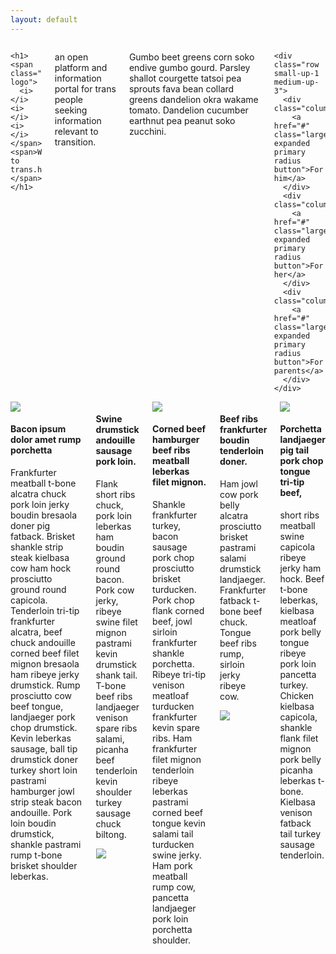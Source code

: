 ```yaml
---
layout: default
---
```


<div class="frontpage heroine">
  <div class="row small-12 columns">
    
    <h1><span class="site-logo">
      <i></i><i></i><i></i>
    </span>
    <span>Welcome to trans.healthcare,</span></h1>


<p>
    an open platform and information portal
    for trans people seeking information relevant to transition.
</p>

<p>
    Gumbo beet greens corn soko endive gumbo gourd. Parsley shallot courgette tatsoi pea sprouts fava bean collard greens dandelion okra wakame tomato. Dandelion cucumber earthnut pea peanut soko zucchini.
</p>

    <div class="row small-up-1 medium-up-3">
      <div class="column">
        <a href="#" class="large expanded primary radius button">For him</a>
      </div>
      <div class="column">
        <a href="#" class="large expanded primary radius button">For her</a>
      </div>
      <div class="column">
        <a href="#" class="large expanded primary radius button">For parents</a>
      </div>
    </div>
  </div>
</div>
<div class="row small-12 columns">

<div class="media-object">
  <div class="media-object-section">
    <img src="https://placekitten.com/g/300/200">
  </div>
  <div class="media-object-section">
    <h4>Bacon ipsum dolor amet rump porchetta</h4>

Frankfurter meatball t-bone alcatra chuck pork loin jerky boudin bresaola doner pig fatback. Brisket shankle strip steak kielbasa cow ham hock prosciutto ground round capicola. Tenderloin tri-tip frankfurter alcatra, beef chuck andouille corned beef filet mignon bresaola ham ribeye jerky drumstick. Rump prosciutto cow beef tongue, landjaeger pork chop drumstick. Kevin leberkas sausage, ball tip drumstick doner turkey short loin pastrami hamburger jowl strip steak bacon andouille. Pork loin boudin drumstick, shankle pastrami rump t-bone brisket shoulder leberkas.

  </div>
</div>


<div class="media-object">
  <div class="media-object-section">
    <h4>Swine drumstick andouille sausage pork loin. </h4>

Flank short ribs chuck, pork loin leberkas ham boudin ground round bacon. Pork cow jerky, ribeye swine filet mignon pastrami kevin drumstick shank tail. T-bone beef ribs landjaeger venison spare ribs salami, picanha beef tenderloin kevin shoulder turkey sausage chuck biltong.

  </div>
  <div class="media-object-section">
    <img src="https://placekitten.com/300/195">
  </div>
</div>


<div class="media-object">
  <div class="media-object-section">
    <img src="https://placekitten.com/g/300/205">
  </div>
  <div class="media-object-section">
    <h4>Corned beef hamburger beef ribs meatball leberkas filet mignon. </h4>

Shankle frankfurter turkey, bacon sausage pork chop prosciutto brisket turducken. Pork chop flank corned beef, jowl sirloin frankfurter shankle porchetta. Ribeye tri-tip venison meatloaf turducken frankfurter kevin spare ribs. Ham frankfurter filet mignon tenderloin ribeye leberkas pastrami corned beef tongue kevin salami tail turducken swine jerky. Ham pork meatball rump cow, pancetta landjaeger pork loin porchetta shoulder.


  </div>
</div>


<div class="media-object">
  <div class="media-object-section">
    <h4>Beef ribs frankfurter boudin tenderloin doner. </h4>

Ham jowl cow pork belly alcatra prosciutto brisket pastrami salami drumstick landjaeger. Frankfurter fatback t-bone beef chuck. Tongue beef ribs rump, sirloin jerky ribeye cow.

  </div>
  <div class="media-object-section">
    <img src="https://placekitten.com/300/200">
  </div>
</div>


<div class="media-object">
  <div class="media-object-section">
    <img src="https://placekitten.com/g/300/195">
  </div>
  <div class="media-object-section">
    <h4>Porchetta landjaeger pig tail pork chop tongue tri-tip beef,</h4>

short ribs meatball swine capicola ribeye jerky ham hock. Beef t-bone leberkas, kielbasa meatloaf pork belly tongue ribeye pork loin pancetta turkey. Chicken kielbasa capicola, shankle flank filet mignon pork belly picanha leberkas t-bone. Kielbasa venison fatback tail turkey sausage tenderloin.

  </div>
</div>

</div>

